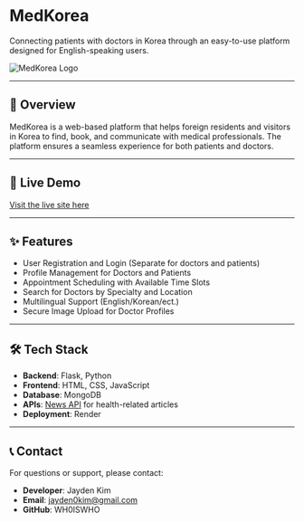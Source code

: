 # MedKorea

Connecting patients with doctors in Korea through an easy-to-use platform designed for English-speaking users.

![MedKorea Logo](./static/img/MedKorea.png) <!-- img -->


---

## 🌟 **Overview**
MedKorea is a web-based platform that helps foreign residents and visitors in Korea to find, book, and communicate with medical professionals. The platform ensures a seamless experience for both patients and doctors.

---

## 🎥 **Live Demo**
[Visit the live site here](https://medkorea.onrender.com)

---

## ✨ **Features**
- User Registration and Login (Separate for doctors and patients)
- Profile Management for Doctors and Patients
- Appointment Scheduling with Available Time Slots
- Search for Doctors by Specialty and Location
- Multilingual Support (English/Korean/ect.)
- Secure Image Upload for Doctor Profiles

---

## 🛠 **Tech Stack**
- **Backend**: Flask, Python
- **Frontend**: HTML, CSS, JavaScript
- **Database**: MongoDB
- **APIs**: [News API](https://newsapi.org) for health-related articles
- **Deployment**: Render

---

## 📞 **Contact**
For questions or support, please contact:
- **Developer**: Jayden Kim
- **Email**: jayden0kim@gmail.com
- **GitHub**: WH0ISWHO
